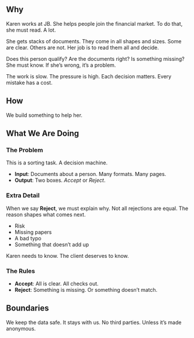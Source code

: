 ## Why

Karen works at JB. She helps people join the financial market. To do that, she must read. A lot.

She gets stacks of documents. They come in all shapes and sizes. Some are clear. Others are not. Her job is to read them all and decide.

Does this person qualify? Are the documents right? Is something missing? She must know. If she’s wrong, it’s a problem.

The work is slow. The pressure is high. Each decision matters. Every mistake has a cost.

## How

We build something to help her.

## What We Are Doing

### The Problem

This is a sorting task. A decision machine.

- **Input**: Documents about a person. Many formats. Many pages.
- **Output**: Two boxes. _Accept_ or _Reject_.

### Extra Detail

When we say **Reject**, we must explain why. Not all rejections are equal. The reason shapes what comes next.

- Risk
- Missing papers
- A bad typo
- Something that doesn’t add up

Karen needs to know. The client deserves to know.

### The Rules

- **Accept**: All is clear. All checks out.
- **Reject**: Something is missing. Or something doesn’t match.

## Boundaries

We keep the data safe. It stays with us. No third parties. Unless it’s made anonymous.
